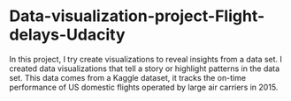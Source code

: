 # Data-visualization-project-Flight-delays-Udacity
In this project, I try create visualizations to reveal insights from a data set. I created data visualizations that tell a story or highlight patterns in the data set. This data comes from a Kaggle dataset, it tracks the on-time performance of US domestic flights operated by large air carriers in 2015. 
